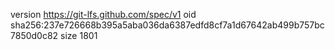 version https://git-lfs.github.com/spec/v1
oid sha256:237e726668b395a5aba036da6387edfd8cf7a1d67642ab499b757bc7850d0c82
size 1801
